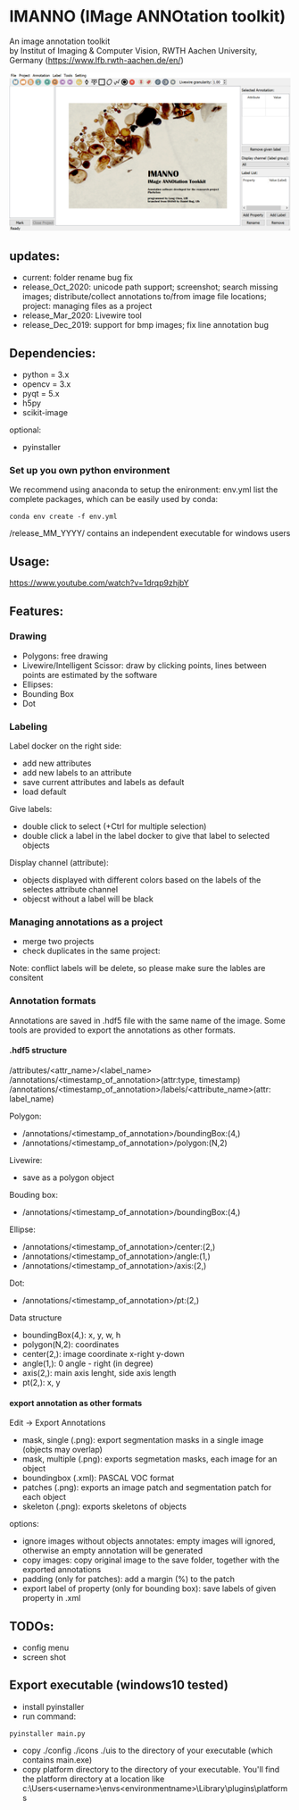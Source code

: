 # IMANNO (IMage ANNOtation toolkit)
An image annotation toolkit   
by Institut of Imaging & Computer Vision, RWTH Aachen University, Germany
(https://www.lfb.rwth-aachen.de/en/)

![ui](docs/ui.PNG)

## updates:
- current: folder rename bug fix
- release_Oct_2020: unicode path support; screenshot; search missing images; distribute/collect annotations to/from image file locations; project: managing files as a project
- release_Mar_2020: Livewire tool
- release_Dec_2019: support for bmp images; fix line annotation bug

## Dependencies:

- python = 3.x
- opencv = 3.x 
- pyqt = 5.x
- h5py
- scikit-image

optional:
- pyinstaller

### Set up you own python environment
We recommend using anaconda to setup the enironment:
env.yml list the complete packages, which can be easily used by conda: 
```
conda env create -f env.yml
```

/release_MM_YYYY/ contains an independent executable for windows users

## Usage:
https://www.youtube.com/watch?v=1drqp9zhjbY

## Features:

### Drawing
- Polygons: free drawing
- Livewire/Intelligent Scissor: draw by clicking points, lines between points are estimated by the software
- Ellipses:
- Bounding Box
- Dot

### Labeling

Label docker on the right side:
- add new attributes
- add new labels to an attribute
- save current attributes and labels as default
- load default

Give labels:
- double click to select (+Ctrl for multiple selection)
- double click a label in the label docker to give that label to selected objects

Display channel (attribute):
- objects displayed with different colors based on the labels of the selectes attribute channel
- objecst without a label will be black 

### Managing annotations as a project

- merge two projects
- check duplicates in the same project: 

Note: conflict labels will be delete, so please make sure the lables are consitent

### Annotation formats

Annotations are saved in .hdf5 file with the same name of the image. Some tools are provided to export the annotations as other formats.

#### .hdf5 structure
/attributes/<attr_name>/<label_name>
/annotations/<timestamp_of_annotation>(attr:type, timestamp)  
/annotations/<timestamp_of_annotation>/labels/<attribute_name>(attr: label_name)   

Polygon:  
- /annotations/<timestamp_of_annotation>/boundingBox:(4,)
- /annotations/<timestamp_of_annotation>/polygon:(N,2)

Livewire:
- save as a polygon object

Bouding box:  
- /annotations/<timestamp_of_annotation>/boundingBox:(4,)   

Ellipse:  
- /annotations/<timestamp_of_annotation>/center:(2,)  
- /annotations/<timestamp_of_annotation>/angle:(1,)   
- /annotations/<timestamp_of_annotation>/axis:(2,)  

Dot:  
- /annotations/<timestamp_of_annotation>/pt:(2,) 

Data structure
- boundingBox(4,): x, y, w, h  
- polygon(N,2): coordinates  
- center(2,): image coordinate x-right y-down  
- angle(1,): 0 angle - right (in degree)
- axis(2,): main axis lenght, side axis length  
- pt(2,): x, y  

#### export annotation as other formats
Edit -> Export Annotations
- mask, single (.png): export segmentation masks in a single image (objects may overlap)
- mask, multiple (.png): exports segmetation masks, each image for an object
- boundingbox (.xml): PASCAL VOC format
- patches (.png): exports an image patch and segmentation patch for each object
- skeleton (.png): exports skeletons of objects

options:
- ignore images without objects annotates: empty images will ignored, otherwise an empty annotation will be generated
- copy images: copy original image to the save folder, together with the exported annotations
- padding (only for patches): add a margin (%) to the patch
- export label of property (only for bounding box): save labels of given property in .xml

## TODOs:

- config menu
- screen shot

## Export executable (windows10 tested)

- install pyinstaller
- run command: 
```
pyinstaller main.py
```
- copy ./config ./icons ./uis to the directory of your executable (which contains main.exe)
- copy platform directory to the directory of your executable. You'll find the platform directory at a location like c:\Users\<username>\envs\<environmentname>\Library\plugins\platforms
